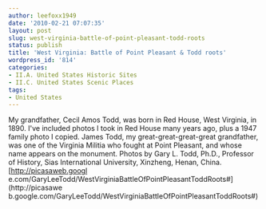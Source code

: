 ```yaml
---
author: leefoxx1949
date: '2010-02-21 07:07:35'
layout: post
slug: west-virginia-battle-of-point-pleasant-todd-roots
status: publish
title: 'West Virginia: Battle of Point Pleasant & Todd roots'
wordpress_id: '814'
categories:
- II.A. United States Historic Sites
- II.C. United States Scenic Places
tags:
- United States
---
```


My grandfather, Cecil Amos Todd, was born in Red House, West Virginia, in
1890. I've included photos I took in Red House many years ago, plus a 1947
family photo I copied. James Todd, my great-great-great-great grandfather, was
one of the Virginia Militia who fought at Point Pleasant, and whose name
appears on the monument. Photos by Gary L. Todd, Ph.D., Professor of History,
Sias International University, Xinzheng, Henan, China. [http://picasaweb.googl
e.com/GaryLeeTodd/WestVirginiaBattleOfPointPleasantToddRoots#](http://picasawe
b.google.com/GaryLeeTodd/WestVirginiaBattleOfPointPleasantToddRoots#)

